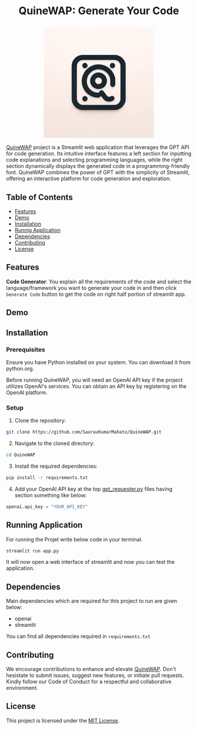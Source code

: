 # <p align="center">QuineWAP: Generate Your Code</p>

<p align="center">
    <img src="./images/QuineWAP.jpg" width=300 height=300 />
</p>


[QuineWAP](https://github.com/SusheelThapa/C-DOTS)  project is a Streamlit web application that leverages the GPT API for code generation. Its intuitive interface features a left section for inputting code explanations and selecting programming languages, while the right section dynamically displays the generated code in a programming-friendly font. QuineWAP combines the power of GPT with the simplicity of Streamlit, offering an interactive platform for code generation and exploration.

## Table of Contents

- [Features](#features)
- [Demo](#demo)
- [Installation](#installation)
- [Runnig Application](#running-application)
- [Dependencies](#dependencies)
- [Contributing](#contributing)
- [License](#license)

## Features

**Code Generator**: You explain all the requirements of the code and select the language/framework you want to generate your code in and then click `Generate Code` button to get the code on right half portion of streamlit app.

## Demo
<!-- demo link -->

## Installation

### Prerequisites

Ensure you have Python installed on your system. You can download it from python.org.

Before running QuineWAP, you will need an OpenAI API key if the project utilizes OpenAI's services. You can obtain an API key by registering on the OpenAI platform.

### Setup

1. Clone the repository:

```bash
git clone https://github.com/SauravKumarMahato/QuineWAP.git
```

2. Navigate to the cloned directory:

```bash
cd QuineWAP
```

3. Install the required dependencies:

```bash
pip install -r requirements.txt
```

4. Add your OpenAI API key at the top [gpt_requester.py](./gpt_requester.py) files having section something like below: 

```python
openai.api_key = "YOUR_API_KEY"
```

## Running Application

For running the Projet write below code in your terminal.

```bash
streamlit run app.py
```

It will now open a web interface of streamlit and now you can test the application.

## Dependencies

Main dependencies which are required for this project to run are given below:

- openai 
- streamlit

You can find all dependencies required in  `requirements.txt`

## Contributing

We encourage contributions to enhance and elevate [QuineWAP](https://github.com/SauravKumarMahato/QuineWAP.git). Don't hesistate to submit issues, suggest new features, or initiate pull requests. Kindly follow our Code of Conduct for a respectful and collaborative environment.

## License

This project is licensed under the [MIT License](/LICENSE).